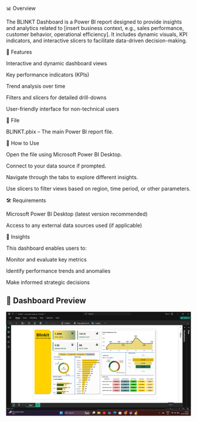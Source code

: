 📊 Overview

The BLINKT Dashboard is a Power BI report designed to provide insights and analytics related to [insert business context, e.g., sales performance, customer behavior, operational efficiency]. It includes dynamic visuals, KPI indicators, and interactive slicers to facilitate data-driven decision-making.

🧩 Features

Interactive and dynamic dashboard views

Key performance indicators (KPIs)

Trend analysis over time

Filters and slicers for detailed drill-downs

User-friendly interface for non-technical users

📁 File

BLINKT.pbix – The main Power BI report file.

🚀 How to Use

Open the file using Microsoft Power BI Desktop.

Connect to your data source if prompted.

Navigate through the tabs to explore different insights.

Use slicers to filter views based on region, time period, or other parameters.

🛠️ Requirements

Microsoft Power BI Desktop (latest version recommended)

Access to any external data sources used (if applicable)

🧠 Insights

This dashboard enables users to:

Monitor and evaluate key metrics

Identify performance trends and anomalies

Make informed strategic decisions


## 📸 Dashboard Preview

![Dashboard Screenshot](dashboard_view.png)

